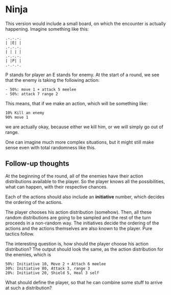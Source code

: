 # Ninja

This version would include a small board, on which the encounter is actually happening. Imagine something like this:

```
.-.-.-.
| |E| |
.-.-.-.
| | | |
.-.-.-.
| |P| |
.-.-.-.
```

P stands for player an E stands for enemy. At the start of a round, we see that the enemy is taking the following action:

```
- 50%: move 1 + attack 5 meelee
- 50%: attack 7 range 2
```

This means, that if we make an action, which will be something like:

```
10% Kill an enemy
90% move 1
```

we are actually okay, because either we kill him, or we will simply go out of range.

One can imagine much more complex situations, but it might still make sense even with total randomness like this.

## Follow-up thoughts

At the beginning of the round, all of the enemies have their action distributions available to the player. So the player knows all the possibilities, what can happen, with their respective chances.

Each of the actions should also include an **initiative** number, which decides the ordering of the actions.

The player chooses his action distribution (somehow). Then, all these random distributions are going to be sampled and the rest of the turn proceeds in a non-random way. The initiatives decide the ordering of the actions and the actions themselves are also known to the player. Pure tactics follow.

The interesting question is, how should the player choose his action distribution? The output should look the same, as the action distribution for the enemies, which is

```
50%: Initiative 10, Move 2 + Attach 6 meelee
30%: Initiative 80, Attack 3, range 3
20%: Initiative 20, Shield 5, Heal 3 self
```

What should define the player, so that he can combine some stuff to arrive at such a distribution?
